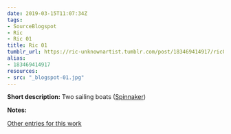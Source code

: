 ```yaml
---
date: 2019-03-15T11:07:34Z
tags:
- SourceBlogspot
- Ric
- Ric 01
title: Ric 01
tumblr_url: https://ric-unknownartist.tumblr.com/post/183469414917/ric01
alias:
- 183469414917
resources:
- src: "_blogspot-01.jpg"
---
```


**Short description:** Two sailing boats ([Spinnaker](https://en.wikipedia.org/wiki/Spinnaker))

**Notes:**

[Other entries for this work](/tags/Ric-01)
